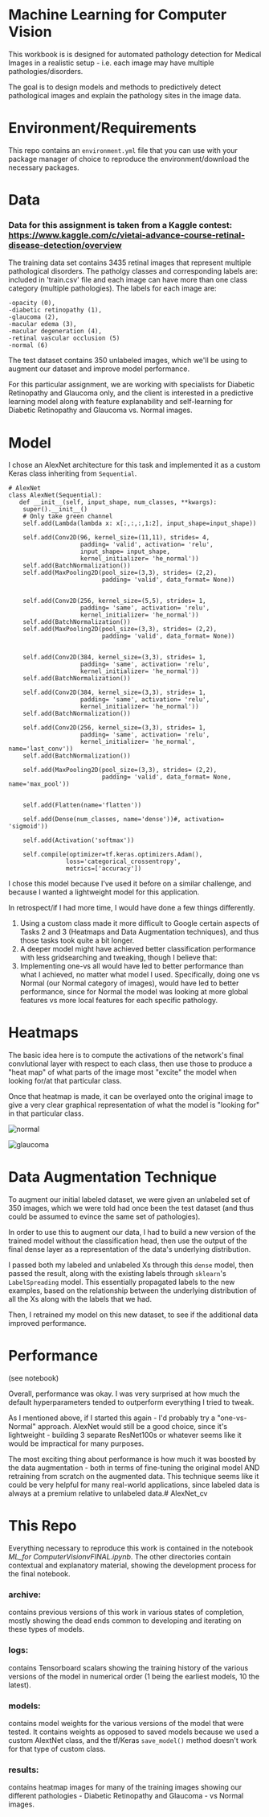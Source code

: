 # Machine Learning for Computer Vision

This workbook is is designed for automated pathology detection for Medical Images in a realistic setup - i.e. each image may have multiple pathologies/disorders.

The goal is to design models and methods to predictively detect pathological images and explain the pathology sites in the image data.

# Environment/Requirements
This repo contains an `environment.yml` file that you can use with your package manager of choice to reproduce the environment/download the necessary packages.

# Data
### Data for this assignment is taken from a Kaggle contest: https://www.kaggle.com/c/vietai-advance-course-retinal-disease-detection/overview

The training data set contains 3435 retinal images that represent multiple pathological disorders. The patholgy classes and corresponding labels are: included in 'train.csv' file and each image can have more than one class category (multiple pathologies). The labels for each image are:

```
-opacity (0), 
-diabetic retinopathy (1), 
-glaucoma (2),
-macular edema (3),
-macular degeneration (4),
-retinal vascular occlusion (5)
-normal (6)
```

The test dataset contains 350 unlabeled images, which we'll be using to augment our dataset and improve model performance.

For this particular assignment, we are working with specialists for Diabetic Retinopathy and Glaucoma only, and the client is interested in a predictive learning model along with feature explanability and self-learning for Diabetic Retinopathy and Glaucoma vs. Normal images.

# Model
I chose an AlexNet architecture for this task and implemented it as a custom Keras class inheriting from `Sequential`.

```
# AlexNet
class AlexNet(Sequential):
   def __init__(self, input_shape, num_classes, **kwargs):
    super().__init__()
    # Only take green channel
    self.add(Lambda(lambda x: x[:,:,:,1:2], input_shape=input_shape))

    self.add(Conv2D(96, kernel_size=(11,11), strides= 4,
                    padding= 'valid', activation= 'relu',
                    input_shape= input_shape, 
                    kernel_initializer= 'he_normal'))
    self.add(BatchNormalization())
    self.add(MaxPooling2D(pool_size=(3,3), strides= (2,2),
                          padding= 'valid', data_format= None))
    
    
    self.add(Conv2D(256, kernel_size=(5,5), strides= 1,
                    padding= 'same', activation= 'relu',
                    kernel_initializer= 'he_normal'))
    self.add(BatchNormalization())
    self.add(MaxPooling2D(pool_size=(3,3), strides= (2,2),
                          padding= 'valid', data_format= None)) 
    

    self.add(Conv2D(384, kernel_size=(3,3), strides= 1,
                    padding= 'same', activation= 'relu',
                    kernel_initializer= 'he_normal'))
    self.add(BatchNormalization())
    
    self.add(Conv2D(384, kernel_size=(3,3), strides= 1,
                    padding= 'same', activation= 'relu',
                    kernel_initializer= 'he_normal'))
    self.add(BatchNormalization())
    
    self.add(Conv2D(256, kernel_size=(3,3), strides= 1,
                    padding= 'same', activation= 'relu',
                    kernel_initializer= 'he_normal', name='last_conv'))
    self.add(BatchNormalization())
    
    self.add(MaxPooling2D(pool_size=(3,3), strides= (2,2),
                          padding= 'valid', data_format= None, name='max_pool'))
    

    self.add(Flatten(name='flatten'))
    
    self.add(Dense(num_classes, name='dense'))#, activation= 'sigmoid'))

    self.add(Activation('softmax'))

    self.compile(optimizer=tf.keras.optimizers.Adam(),
                loss='categorical_crossentropy',
                metrics=['accuracy'])

```

I chose this model because I've used it before on a similar challenge, and because I wanted a lightweight model for this application.

In retrospect/if I had more time, I would have done a few things differently.
1. Using a custom class made it more difficult to Google certain aspects of Tasks 2 and 3 (Heatmaps and Data Augmentation techniques), and thus those tasks took quite a bit longer.
2. A deeper model might have achieved better classification performance with less gridsearching and tweaking, though I believe that:
3. Implementing one-vs all would have led to better performance than what I achieved, no matter what model I used. Specifically, doing one vs Normal (our Normal category of images), would have led to better performance, since for Normal the model was looking at more global features vs more local features for each specific pathology.

# Heatmaps
The basic idea here is to compute the activations of the network's final convlutional layer with respect to each class, then use those to produce a "heat map" of what parts of the image most "excite" the model when looking for/at that particular class.

Once that heatmap is made, it can be overlayed onto the original image to give a very clear graphical representation of what the model is "looking for" in that particular class.

![normal](https://github.com/mholmeslinder/fourthbrain/blob/main/week8/cv_midterm/results/X_train0Normal.jpg?raw=true)


![glaucoma](https://github.com/mholmeslinder/fourthbrain/blob/main/week8/cv_midterm/results/X_train4Glaucoma(1).jpg?raw=true)


# Data Augmentation Technique
To augment our initial labeled dataset, we were given an unlabeled set of 350 images, which we were told had once been the test dataset (and thus could be assumed to evince the same set of pathologies).

In order to use this to augment our data, I had to build a new version of the trained model without the classification head, then use the output of the final dense layer as a representation of the data's underlying distribution.

I passed both my labeled and unlabeled Xs through this `dense` model, then passed the result, along with the existing labels through `sklearn`'s `LabelSpreading` model. This essentially propagated labels to the new examples, based on the relationship between the underlying distribution of all the Xs along with the labels that we had.

Then, I retrained my model on this new dataset, to see if the additional data improved performance.

# Performance
(see notebook)


Overall, performance was okay. I was very surprised at how much the default hyperparameters tended to outperform everything I tried to tweak. 

As I mentioned above, if I started this again - I'd probably try a "one-vs-Normal" approach. AlexNet would still be a good choice, since it's lightweight - building 3 separate ResNet100s or whatever seems like it would be impractical for many purposes.

The most exciting thing about performance is how much it was boosted by the data augmentation - both in terms of fine-tuning the original model AND retraining from scratch on the augmented data. This technique seems like it could be very helpful for many real-world applications, since labeled data is always at a premium relative to unlabeled data.# AlexNet_cv

# This Repo
Everything necessary to reproduce this work is contained in the notebook *ML_for ComputerVisionvFINAL.ipynb*. The other directories contain contextual and explanatory material, showing the development process for the final notebook.

### archive:
contains previous versions of this work in various states of completion, mostly showing the dead ends common to developing and iterating on these types of models.

### logs:
contains Tensorboard scalars showing the training history of the various versions of the model in numerical order (1 being the earliest models, 10 the latest).

### models:
contains model weights for the various versions of the model that were tested. It contains weights as opposed to saved models because we used a custom AlextNet class, and the tf/Keras `save_model()` method doesn't work for that type of custom class.

### results:
contains heatmap images for many of the training images showing our different pathologies - Diabetic Retinopathy and Glaucoma - vs Normal images.